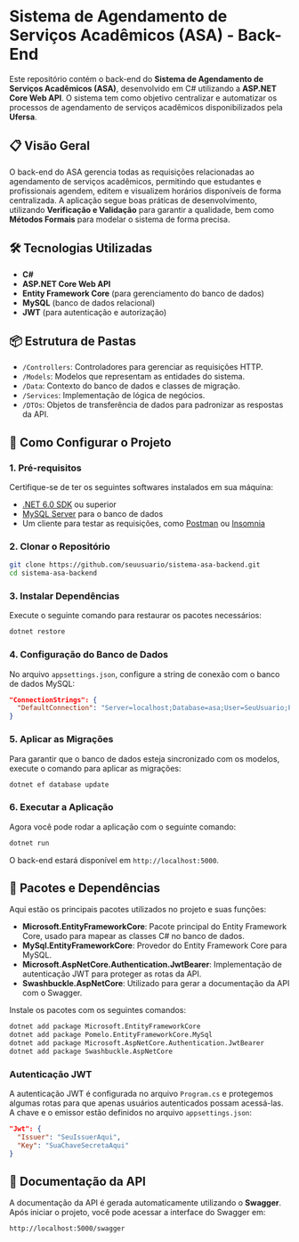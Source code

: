 # Sistema de Agendamento de Serviços Acadêmicos (ASA) - Back-End

Este repositório contém o back-end do **Sistema de Agendamento de Serviços Acadêmicos (ASA)**, desenvolvido em C# utilizando a **ASP.NET Core Web API**. O sistema tem como objetivo centralizar e automatizar os processos de agendamento de serviços acadêmicos disponibilizados pela **Ufersa**.

## 📋 Visão Geral

O back-end do ASA gerencia todas as requisições relacionadas ao agendamento de serviços acadêmicos, permitindo que estudantes e profissionais agendem, editem e visualizem horários disponíveis de forma centralizada. A aplicação segue boas práticas de desenvolvimento, utilizando **Verificação e Validação** para garantir a qualidade, bem como **Métodos Formais** para modelar o sistema de forma precisa.

## 🛠️ Tecnologias Utilizadas

- **C#**
- **ASP.NET Core Web API**
- **Entity Framework Core** (para gerenciamento do banco de dados)
- **MySQL** (banco de dados relacional)
- **JWT** (para autenticação e autorização)

## 📦 Estrutura de Pastas

- `/Controllers`: Controladores para gerenciar as requisições HTTP.
- `/Models`: Modelos que representam as entidades do sistema.
- `/Data`: Contexto do banco de dados e classes de migração.
- `/Services`: Implementação de lógica de negócios.
- `/DTOs`: Objetos de transferência de dados para padronizar as respostas da API.

## 🚀 Como Configurar o Projeto

### 1. Pré-requisitos

Certifique-se de ter os seguintes softwares instalados em sua máquina:

- [.NET 6.0 SDK](https://dotnet.microsoft.com/download/dotnet/6.0) ou superior
- [MySQL Server](https://dev.mysql.com/downloads/mysql/) para o banco de dados
- Um cliente para testar as requisições, como [Postman](https://www.postman.com/) ou [Insomnia](https://insomnia.rest/)

### 2. Clonar o Repositório

```bash
git clone https://github.com/seuusuario/sistema-asa-backend.git
cd sistema-asa-backend
```

### 3. Instalar Dependências

Execute o seguinte comando para restaurar os pacotes necessários:

```bash
dotnet restore
```

### 4. Configuração do Banco de Dados

No arquivo `appsettings.json`, configure a string de conexão com o banco de dados MySQL:

```json
"ConnectionStrings": {
  "DefaultConnection": "Server=localhost;Database=asa;User=SeuUsuario;Password=SuaSenha;"
}
```

### 5. Aplicar as Migrações

Para garantir que o banco de dados esteja sincronizado com os modelos, execute o comando para aplicar as migrações:

```bash
dotnet ef database update
```

### 6. Executar a Aplicação

Agora você pode rodar a aplicação com o seguinte comando:

```bash
dotnet run
```

O back-end estará disponível em `http://localhost:5000`.

## 🧩 Pacotes e Dependências

Aqui estão os principais pacotes utilizados no projeto e suas funções:

- **Microsoft.EntityFrameworkCore**: Pacote principal do Entity Framework Core, usado para mapear as classes C# no banco de dados.
- **MySql.EntityFrameworkCore**: Provedor do Entity Framework Core para MySQL.
- **Microsoft.AspNetCore.Authentication.JwtBearer**: Implementação de autenticação JWT para proteger as rotas da API.
- **Swashbuckle.AspNetCore**: Utilizado para gerar a documentação da API com o Swagger.
  
Instale os pacotes com os seguintes comandos:

```bash
dotnet add package Microsoft.EntityFrameworkCore
dotnet add package Pomelo.EntityFrameworkCore.MySql
dotnet add package Microsoft.AspNetCore.Authentication.JwtBearer
dotnet add package Swashbuckle.AspNetCore
```

### Autenticação JWT

A autenticação JWT é configurada no arquivo `Program.cs` e protegemos algumas rotas para que apenas usuários autenticados possam acessá-las. A chave e o emissor estão definidos no arquivo `appsettings.json`:

```json
"Jwt": {
  "Issuer": "SeuIssuerAqui",
  "Key": "SuaChaveSecretaAqui"
}
```

## 📑 Documentação da API

A documentação da API é gerada automaticamente utilizando o **Swagger**. Após iniciar o projeto, você pode acessar a interface do Swagger em:

```
http://localhost:5000/swagger
```


